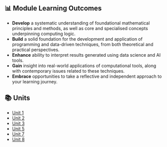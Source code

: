 ##  📊 Module Learning Outcomes

- **Develop** a systematic understanding of foundational mathematical principles and methods, as well as core and specialised concepts underpinning computing logic.
- **Build** a solid foundation for the development and application of programming and data-driven techniques, from both theoretical and practical perspectives.
- **Enhance** ability to interpret results generated using data science and AI tools.
- **Gain** insight into real-world applications of computational tools, along with contemporary issues related to these techniques.
- **Embrace** opportunities to take a reflective and independent approach to your learning journey.

## 📚 Units

- [Unit 1](https://sjackson-DS25.github.io/module%202/unit1.html)
- [Unit 2](https://sjackson-DS25.github.io/module%202/unit2.html)
- [Unit 3](https://sjackson-DS25.github.io/module%202/unit3.html)
- [Unit 5](https://sjackson-DS25.github.io/module%202/unit5.html)
- [Unit 7](https://sjackson-DS25.github.io/module%202/unit7.html)
- [Unit 8](https://sjackson-DS25.github.io/module%202/unit8.html)
